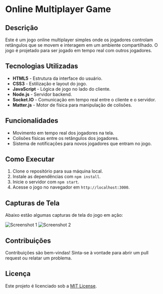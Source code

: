 # Online Multiplayer Game

## Descrição

Este é um jogo online multiplayer simples onde os jogadores controlam retângulos que se movem e interagem em um ambiente compartilhado. O jogo é projetado para ser jogado em tempo real com outros jogadores.

## Tecnologias Utilizadas

- **HTML5** - Estrutura da interface do usuário.
- **CSS3** - Estilização e layout do jogo.
- **JavaScript** - Lógica de jogo no lado do cliente.
- **Node.js** - Servidor backend.
- **Socket.IO** - Comunicação em tempo real entre o cliente e o servidor.
- **Matter.js** - Motor de física para manipulação de colisões.

## Funcionalidades

- Movimento em tempo real dos jogadores na tela.
- Colisões físicas entre os retângulos dos jogadores.
- Sistema de notificações para novos jogadores que entram no jogo.

## Como Executar

1. Clone o repositório para sua máquina local.
2. Instale as dependências com `npm install`.
3. Inicie o servidor com `npm start`.
4. Acesse o jogo no navegador em `http://localhost:3000`.

## Capturas de Tela

Abaixo estão algumas capturas de tela do jogo em ação:

![Screenshot 1](path/to/screenshot1.png)
![Screenshot 2](path/to/screenshot2.png)

## Contribuições

Contribuições são bem-vindas! Sinta-se à vontade para abrir um pull request ou relatar um problema.

## Licença

Este projeto é licenciado sob a [MIT License](LICENSE).
